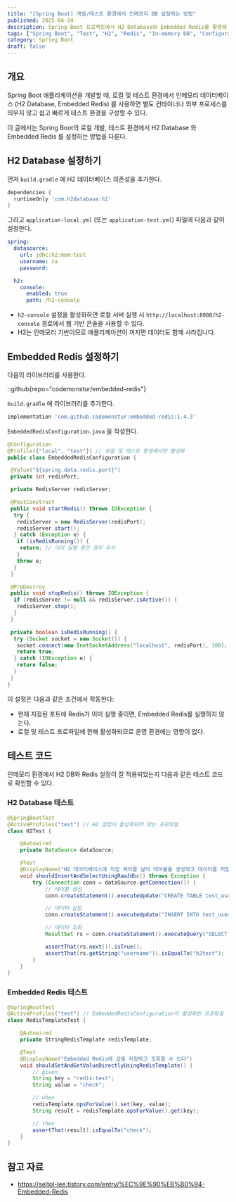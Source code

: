 ```yaml
---
title: "[Spring Boot] 개발/테스트 환경에서 인메모리 DB 설정하는 방법"
published: 2025-04-24
description: Spring Boot 프로젝트에서 H2 Database와 Embedded Redis를 활용해 로컬 및 테스트 환경을 빠르게 구성하는 방법을 소개합니다.
tags: ["Spring Boot", "Test", "H2", "Redis", "In-memory DB", "Configuration"]
category: Spring Boot
draft: false
---
```


## 개요

Spring Boot 애플리케이션을 개발할 때, 로컬 및 테스트 환경에서 인메모리 데이터베이스 (H2 Database, Embedded Redis) 를 사용하면 별도 컨테이너나 외부 프로세스를 띄우지 않고 쉽고 빠르게 테스트 환경을 구성할 수 있다.

이 글에서는 Spring Boot의 로컬 개발, 테스트 환경에서 H2 Database 와 Embedded Redis 를 설정하는 방법을 다룬다.

## H2 Database 설정하기

먼저 `build.gradle` 에 H2 데이터베이스 의존성을 추가한다.

```groovy
dependencies {
  runtimeOnly 'com.h2database:h2'
}
```

그리고 `application-local.yml` (또는 `application-test.yml`) 파일에 다음과 같이 설정한다.

```yml
spring:
  datasource:
    url: jdbc:h2:mem:test
    username: sa
    password:

  h2:
    console:
      enabled: true
      path: /h2-console
```

- `h2-console` 설정을 활성화하면 로컬 서버 실행 시 `http://localhost:8080/h2-console` 경로에서 웹 기반 콘솔을 사용할 수 있다.
- H2는 인메모리 기반이므로 애플리케이션이 꺼지면 데이터도 함께 사라집니다.

## Embedded Redis 설정하기

다음의 라이브러리를 사용한다.

::github{repo="codemonstur/embedded-redis"}

`build.gradle` 에 라이브러리를 추가한다.

```groovy
implementation 'com.github.codemonstur:embedded-redis:1.4.3'
```

`EmbeddedRedisConfiguration.java` 을 작성한다.

```java
@Configuration
@Profile({"local", "test"}) // 로컬 및 테스트 환경에서만 활성화
public class EmbeddedRedisConfiguration {

 @Value("${spring.data.redis.port}")
 private int redisPort;

 private RedisServer redisServer;

 @PostConstruct
 public void startRedis() throws IOException {
  try {
   redisServer = new RedisServer(redisPort);
   redisServer.start();
  } catch (Exception e) {
   if (isRedisRunning()) {
    return; // 이미 실행 중인 경우 무시 
   }
   throw e;
  }
 }

 @PreDestroy
 public void stopRedis() throws IOException {
  if (redisServer != null && redisServer.isActive()) {
   redisServer.stop();
  }
 }

 private boolean isRedisRunning() {
  try (Socket socket = new Socket()) {
   socket.connect(new InetSocketAddress("localhost", redisPort), 100);
   return true;
  } catch (IOException e) {
   return false;
  }
 }
}
```

이 설정은 다음과 같은 조건에서 작동한다:

- 현재 지정된 포트에 Redis가 이미 실행 중이면, Embedded Redis를 실행하지 않는다.
- 로컬 및 테스트 프로파일에 한해 활성화되므로 운영 환경에는 영향이 없다.

## 테스트 코드

인메모리 환경에서 H2 DB와 Redis 설정이 잘 적용되었는지 다음과 같은 테스트 코드로 확인할 수 있다.

### H2 Database 테스트

```java
@SpringBootTest
@ActiveProfiles("test") // H2 설정이 활성화되어 있는 프로파일
class H2Test {

    @Autowired
    private DataSource dataSource;

    @Test
    @DisplayName("H2 데이터베이스에 직접 쿼리를 날려 테이블을 생성하고 데이터를 저장할 수 있다")
    void shouldInsertAndSelectUsingRawJdbc() throws Exception {
        try (Connection conn = dataSource.getConnection()) {
            // 테이블 생성
            conn.createStatement().executeUpdate("CREATE TABLE test_user (id INT AUTO_INCREMENT PRIMARY KEY, username VARCHAR(255))");

            // 데이터 삽입
            conn.createStatement().executeUpdate("INSERT INTO test_user (username) VALUES ('h2test')");

            // 데이터 조회
            ResultSet rs = conn.createStatement().executeQuery("SELECT username FROM test_user WHERE id = 1");

            assertThat(rs.next()).isTrue();
            assertThat(rs.getString("username")).isEqualTo("h2test");
        }
    }
}
```

### Embedded Redis 테스트

```java
@SpringBootTest
@ActiveProfiles("test") // EmbeddedRedisConfiguration이 활성화된 프로파일
class RedisTemplateTest {

    @Autowired
    private StringRedisTemplate redisTemplate;

    @Test
    @DisplayName("Embedded Redis에 값을 저장하고 조회할 수 있다")
    void shouldSetAndGetValueDirectlyUsingRedisTemplate() {
        // given
        String key = "redis:test";
        String value = "check";

        // when
        redisTemplate.opsForValue().set(key, value);
        String result = redisTemplate.opsForValue().get(key);

        // then
        assertThat(result).isEqualTo("check");
    }
}
```

## 참고 자료

- <https://seltol-lee.tistory.com/entry/%EC%9E%90%EB%B0%94-Embedded-Redis>
